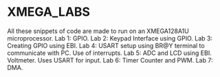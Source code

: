 # XMEGA_LABS

All these snippets of code are made to run on an XMEGA128A1U microprocessor.
Lab 1: GPIO.
Lab 2: Keypad Interface using GPIO.
Lab 3: Creating GPIO using EBI.
Lab 4: USART setup using BR@Y terminal to communicate with PC. Use of interrupts.
Lab 5: ADC and LCD using EBI. Voltmeter. Uses USART for input.
Lab 6: Timer Counter and PWM.
Lab 7: DMA.
